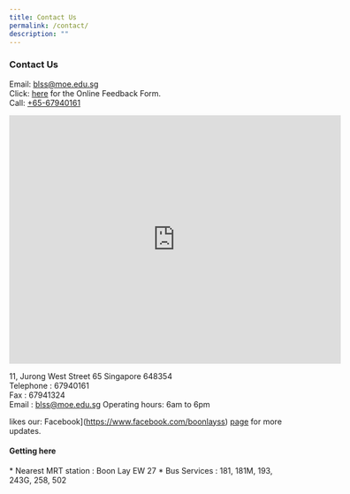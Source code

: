 ```yaml
---
title: Contact Us
permalink: /contact/
description: ""
---
```

### **Contact Us**
Email: [blss@moe.edu.sg](mailto:blss@moe.edu.sg)<br>
Click: [here](https://www.boonlaysec.moe.edu.sg/online-feedback-form/)&nbsp;for the Online Feedback Form.<br>
Call: [+65-67940161](tel:+65-67940161)

<iframe loading="lazy" allowfullscreen="" style="border:0;" height="450" width="600" src="https://www.google.com/maps/embed?pb=!1m18!1m12!1m3!1d3988.7217959823197!2d103.69969831475404!3d1.3433220990202652!2m3!1f0!2f0!3f0!3m2!1i1024!2i768!4f13.1!3m3!1m2!1s0x31da0f94472b6373%3A0xce93286b8d47d49d!2sBoon%20Lay%20Secondary%20School!5e0!3m2!1sen!2ssg!4v1671694736555!5m2!1sen!2ssg"></iframe>

11, Jurong West Street 65 Singapore 648354<br>
Telephone : 67940161<br>
Fax : 67941324<br>
Email : [blss@moe.edu.sg](mailto:blss@moe.edu.sg)
Operating hours: 6am to 6pm

likes our: Facebook](https://www.facebook.com/boonlayss)&nbsp;[page](https://www.facebook.com/boonlayss)&nbsp;for more updates.

#### **Getting here**
\* Nearest MRT station : Boon Lay EW 27
\* Bus Services : 181, 181M, 193, 243G, 258, 502